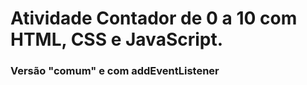# Atividade Contador de 0 a 10 com HTML, CSS e JavaScript.
### Versão "comum" e com addEventListener
